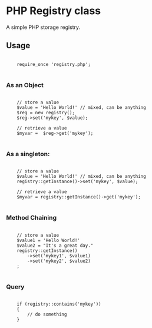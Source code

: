 <h1>PHP Registry class</h1>

A simple PHP storage registry.

<h2>Usage</h2>

<pre>
<code>
    require_once 'registry.php';
</code>
</pre>

<h3> As an Object </h3>

<pre>
<code>
    // store a value
    $value = 'Hello World!' // mixed, can be anything
    $reg = new registry();
    $reg->set('mykey', $value);

    // retrieve a value
    $myvar =  $reg->get('mykey');
</code>
</pre>

<h3>As a singleton:</h3>

<pre>
<code>
    // store a value
    $value = 'Hello World!' // mixed, can be anything
    registry::getInstance()->set('mykey', $value);
    
    // retrieve a value
    $myvar = registry::getInstance()->get('mykey');
</code>
</pre>

<h3>Method Chaining</h3>

<pre>
<code>
    // store a value
    $value1 = 'Hello World!'
    $value2 = "It's a great day."
    registry::getInstance()
        ->set('mykey1', $value1)
        ->set('mykey2', $value2)
    ;
</code>
</pre>

<h3>Query</h3>

<pre>
<code>
    if (registry::contains('mykey'))
    {
        // do something
    }
</code>
</pre>
